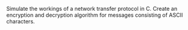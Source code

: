 Simulate the workings of a network transfer protocol in C. Create an encryption and decryption algorithm for messages consisting of ASCII characters. 

